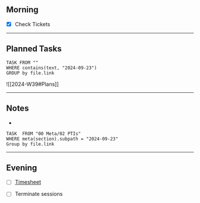 ## Morning
- [x] Check Tickets

---
## Planned Tasks
~~~dataview
TASK FROM ""
WHERE contains(text, "2024-09-23")
GROUP by file.link
~~~
![[2024-W39#Plans]]

---
## Notes
- 

~~~dataview
TASK  FROM "00 Meta/02 PTIs"
WHERE meta(section).subpath = "2024-09-23"
Group by file.link
~~~
---
## Evening
- [ ] [Timesheet]()
- [ ] Terminate sessions

